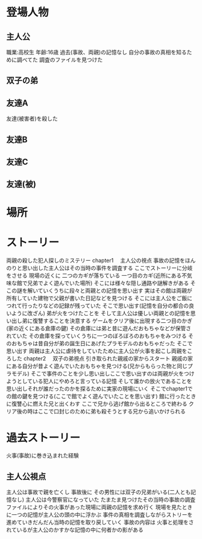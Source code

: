 # 登場人物
## 主人公
職業:高校生
年齢:16歳
過去(事故、両親)の記憶なし
自分の事故の真相を知るために調べてた
調査のファイルを見つけた
## 双子の弟

## 友達A
友達(被害者)を殺した
## 友達B

## 友達C
## 友達(被)
# 場所


# ストーリー
両親の殺した犯人探しのミステリー
chapter1　
主人公の視点 事故の記憶をほんのりと思い出した主人公はその当時の事件を調査する ここでストーリーに分岐をさせる 現場の近くに 二つのカギが落ちている 一つ目のカギ(近所にある不気味な館で兄弟でよく遊んでいた場所) そこには様々な隠し通路や謎解きがある そこの謎を解いていくうちに段々と両親との記憶を思い出す 実はその館は両親が所有していた建物で父親が書いた日記などを見つける そこには主人公をご飯につれて行ったりなどの記録が残っていた そこで思い出す(記憶を自分の都合の良いように改ざん) 弟が火をつけたことを そして主人公は優しい両親との記憶を思い出し弟に復讐することを決意する ゲームをクリア後に出現する二つ目のかぎ(家の近くにある倉庫の鍵) その倉庫には弟と昔に遊んだおもちゃなどが保管されていた その倉庫を探っていくうちに一つのぼろぼろのおもちゃをみつける そのおもちゃは昔自分が弟の誕生日にあげたプラモデルのおもちゃだった そこで思い出す 両親は主人公に虐待をしていたために主人公が火事を起こし両親をころした 
chapter2　
双子の弟視点 引き取られた親戚の家からスタート 親戚の家にある自分が昔よく遊んでいたおもちゃを見つける(兄からもらった物と同じプラモデル) そこで事件のことを少し思い出しここで思い出すのは両親が火をつけようとしている犯人にやめろと言っている記憶 そして誰かの放火であることを思い出しそれが誰だったのかを探るために実家の現場にいく そこでchapter1での館の鍵を見つける(ここで館でよく遊んでいたことを思い出す) 館に行ったときに復讐心に燃えた兄と出くわす ここで兄から逃げ館から出るところで終わる クリア後の時はここで口封じのために弟も殺そうとする兄から追いかけられる

# 過去ストーリー
火事(事故)に巻き込まれた経験
## 主人公視点
主人公は事故で親を亡くし
事故後に その男性には双子の兄弟がいる(二人とも記憶なし) 主人公は今警察官になっていた
たまたま見つけたその当時の事故の調査ファイルによりその火事があった現場に両親の記憶を求め行く 現場を見たときに一つの記憶が主人公の頭の中に浮かぶ 事件の真相を調査しながらストリーを進めていきだんだん当時の記憶を取り戻していく
事故の内容は 火事と処理をされているが主人公のかすかな記憶の中に何者かの影がある